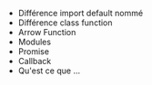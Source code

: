* Différence import default nommé
* Différence class function
* Arrow Function
* Modules
* Promise
* Callback
* Qu'est ce que ...